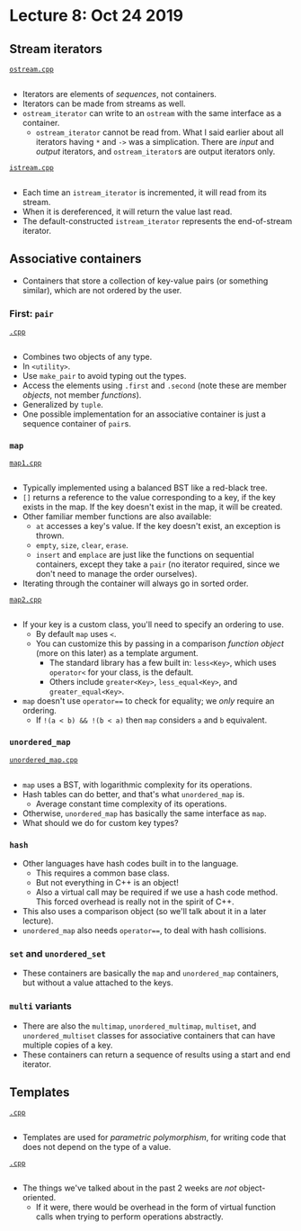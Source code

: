 # Lecture 8: Oct 24 2019

## Stream iterators

[`ostream.cpp`](ostream.cpp)
```c++
```

- Iterators are elements of _sequences_, not containers.
- Iterators can be made from streams as well.
- `ostream_iterator` can write to an `ostream` with the same interface as a container.
  - `ostream_iterator` cannot be read from. What I said earlier about all iterators having `*` and `->` was a simplication. There are _input_ and _output_ iterators, and `ostream_iterator`s are output iterators only.

[`istream.cpp`](istream.cpp)
```c++
```

- Each time an `istream_iterator` is incremented, it will read from its stream.
- When it is dereferenced, it will return the value last read.
- The default-constructed `istream_iterator` represents the end-of-stream iterator.

## Associative containers

- Containers that store a collection of key-value pairs (or something similar), which are not ordered by the user.

### First: `pair`

[`.cpp`](.cpp)
```c++
```

- Combines two objects of any type.
- In `<utility>`.
- Use `make_pair` to avoid typing out the types.
- Access the elements using `.first` and `.second` (note these are member _objects_, not member _functions_).
- Generalized by `tuple`.
- One possible implementation for an associative container is just a sequence container of `pair`s.

### `map`

[`map1.cpp`](map1.cpp)
```c++
```

- Typically implemented using a balanced BST like a red-black tree.
- `[]` returns a reference to the value corresponding to a key, if the key exists in the map. If the key doesn't exist in the map, it will be created.
- Other familiar member functions are also available:
  - `at` accesses a key's value. If the key doesn't exist, an exception is thrown.
  - `empty`, `size`, `clear`, `erase`.
  - `insert` and `emplace` are just like the functions on sequential containers, except they take a `pair` (no iterator required, since we don't need to manage the order ourselves).
- Iterating through the container will always go in sorted order.

[`map2.cpp`](map2.cpp)
```c++
```

- If your key is a custom class, you'll need to specify an ordering to use.
  - By default `map` uses `<`.
  - You can customize this by passing in a comparison _function object_ (more on this later) as a template argument.
    - The standard library has a few built in: `less<Key>`, which uses `operator<` for your class, is the default.
    - Others include `greater<Key>`, `less_equal<Key>`, and `greater_equal<Key>`.
- `map` doesn't use `operator==` to check for equality; we _only_ require an ordering.
  - If `!(a < b) && !(b < a)` then `map` considers `a` and `b` equivalent.

### `unordered_map`

[`unordered_map.cpp`](unordered_map.cpp)
```c++
```

- `map` uses a BST, with logarithmic complexity for its operations.
- Hash tables can do better, and that's what `unordered_map` is.
  - Average constant time complexity of its operations.
- Otherwise, `unordered_map` has basically the same interface as `map`.
- What should we do for custom key types?

### `hash`

- Other languages have hash codes built in to the language.
  - This requires a common base class.
  - But not everything in C++ is an object!
  - Also a virtual call may be required if we use a hash code method. This forced overhead is really not in the spirit of C++.
- This also uses a comparison object (so we'll talk about it in a later lecture).
- `unordered_map` also needs `operator==`, to deal with hash collisions.

### `set` and `unordered_set`

- These containers are basically the `map` and `unordered_map` containers, but without a value attached to the keys.

### `multi` variants

- There are also the `multimap`, `unordered_multimap`, `multiset`, and `unordered_multiset` classes for associative containers that can have multiple copies of a key.
- These containers can return a sequence of results using a start and end iterator.

## Templates

[`.cpp`](.cpp)
```c++
```

- Templates are used for _parametric polymorphism_, for writing code that does not depend on the type of a value.


[`.cpp`](.cpp)
```c++
```

- The things we've talked about in the past 2 weeks are _not_ object-oriented.
  - If it were, there would be overhead in the form of virtual function calls when trying to perform operations abstractly.
